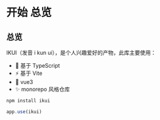 # 开始 总览

## 总览

IKUI（发音 i kun ui），是个人兴趣爱好的产物，此库主要使用：

- 🐥 基于 TypeScript
- ⚡ 基于 Vite
- 🏀 vue3
- ✨ monorepo 风格仓库

```bash
npm install ikui
```

```js
app.use(ikui)
```
